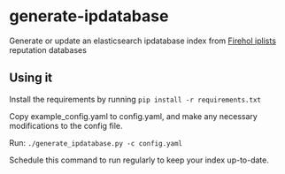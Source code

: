 # generate-ipdatabase

Generate or update an elasticsearch ipdatabase index from [Firehol iplists](http://iplists.firehol.org/) reputation databases

## Using it

Install the requirements by running ```pip install -r requirements.txt```

Copy example_config.yaml to config.yaml, and make any necessary modifications to the config file.

Run: ```./generate_ipdatabase.py -c config.yaml```

Schedule this command to run regularly to keep your index up-to-date.
